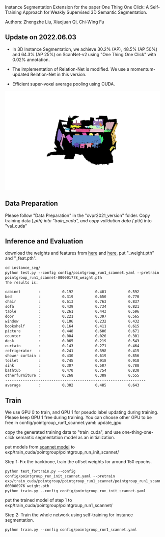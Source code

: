 Instance Segmentation Extension for the paper One Thing One Click: A Self-Training Approach for Weakly Supervised 3D Semantic Segmentation.

Authors: Zhengzhe Liu, Xiaojuan Qi, Chi-Wing Fu

## Update on 2022.06.03

* In 3D Instance Segmentation, we achieve 30.2% (AP), 48.5% (AP 50%) and 64.3% (AP 25%) on ScanNet-v2 using "One Thing One Click" with 0.02% annotation. 

* The implementation of Relation-Net is modified. We use a momentum-updated Relation-Net in this version. 

* Efficient super-voxel average pooling using CUDA. 

<img src="./data/instance.png" width="800"/>

## Data Preparation

Please follow "Data Preparation" in the "cvpr2021_version" folder. Copy training data (*.pth) into "train_cuda", and copy validation data (*.pth) into "val_cuda"


## Inference and Evaluation

download the weights and features from [here](https://drive.google.com/file/d/1L4YM25_BLuPM9mVBqLKh_S0Tj46M4Srp/view?usp=sharing) and [here](https://drive.google.com/file/d/1GC0z2JxGCf5Ih3G-tliGaxUq9N7wLdLF/view?usp=sharing), put "_weight.pth" and "_feat.pth". 


```
cd instance_seg/
python test.py --config config/pointgroup_run1_scannet.yaml --pretrain pointgroup_run1_scannet-000001778_weight.pth
The results is:
```

```
cabinet        :          0.192          0.401          0.592
bed            :          0.319          0.650          0.770
chair          :          0.613          0.763          0.837
sofa           :          0.439          0.734          0.821
table          :          0.261          0.443          0.596
door           :          0.221          0.397          0.565
window         :          0.106          0.232          0.432
bookshelf      :          0.164          0.411          0.615
picture        :          0.448          0.606          0.671
counter        :          0.004          0.020          0.301
desk           :          0.065          0.219          0.543
curtain        :          0.143          0.271          0.464
refrigerator   :          0.241          0.398          0.415
shower curtain :          0.430          0.619          0.856
toilet         :          0.745          0.918          0.918
sink           :          0.307          0.507          0.788
bathtub        :          0.470          0.754          0.830
otherfurniture :          0.268          0.389          0.555
----------------------------------------------------------------
average        :          0.302          0.485          0.643
```








## Train

We use GPU 0 to train, and GPU 1 for pseudo label updating during training. Please keep GPU 1 free during training. You can choose other GPU to be free in config/pointgroup_run1_scannet.yaml: update_gpu

copy the generated training data to "train_cuda", and use one-thing-one-click semantic segmentation model as an initialization. 

put models from [scannet model]() to exp/train_cuda/pointgroup/pointgroup_run_init_scannet/

Step 1: Fix the backbone, train the offset weights for around 150 epochs. 
```
python test_fortrain.py --config config/pointgroup_run_init_scannet.yaml --pretrain exp/train_cuda/pointgroup/pointgroup_run1_scannet/pointgroup_run1_scannet-000000976_weight.pth
python train.py --config config/pointgroup_run_init_scannet.yaml
```

put the trained model of step 1 to exp/train_cuda/pointgroup/pointgroup_run1_scannet/

Step 2: Train the whole network using self-training for instance segmentation. 
```
python train.py --config config/pointgroup_run1_scannet.yaml
```


